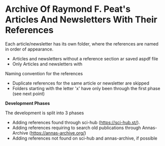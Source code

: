 # Archive Of Raymond F. Peat's Articles And Newsletters With Their References

Each article/newsletter has its own folder, where the references are named in order of appearance.
- Articles and newsletters without a reference section ar saved aspdf file
- Only Articles and newsletters with 

Naming convention for the references
- Duplicate references for the same article or newsletter are skipped 
- Folders starting with the letter 'x' have only been through the first phase (see next point)

**Development Phases**

The development is split into 3 phases
- Adding references found through sci-hub (https://sci-hub.st/).
- Adding references requiring to search old publications through Annas-Archive (https://annas-archive.org/)
- Adding references not found on sci-hub and annas-archive, if possible
